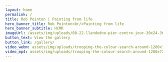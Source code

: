 ```yaml
---
layout: home
permalink: /
title: Rob Pointon | Painting from life
hero_banner_title: Rob Pointon<br/>Painting from life
hero_banner_subtitle: HCMR
imageUrl: /assets/img/uploads/08-22-llandudno-pier-contre-jour-30x24-3600.jpg
button_text: View the gallery
button_link: /gallery/
video_webm: assets/img/uploads/trooping-the-colour-search-around-1280x720.webm
video_mp4: assets/img/uploads/trooping-the-colour-search-around-1280x720.mp4
---
```

